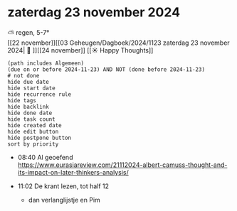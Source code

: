 # zaterdag 23 november 2024

⛅ regen, 5-7°<br>[[22 november]][[03 Geheugen/Dagboek/2024/1123 zaterdag 23 november 2024| 📓 ]][[24 november]]
[[☀️ Happy Thoughts]]
```tasks
(path includes Algemeen)
(due on or before 2024-11-23) AND NOT (done before 2024-11-23)
# not done
hide due date
hide start date
hide recurrence rule
hide tags
hide backlink
hide done date
hide task count
hide created date
hide edit button
hide postpone button 
sort by priority 
```
- 08:40 Al geoefend  
https://www.eurasiareview.com/21112024-albert-camuss-thought-and-its-impact-on-later-thinkers-analysis/

- 11:02 De krant lezen, tot half 12 
	- dan verlanglijstje en Pim